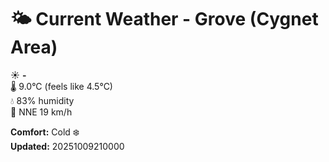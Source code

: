 # 🌤️ Current Weather - Grove (Cygnet Area)

☀️ **-**  
🌡️ 9.0°C (feels like 4.5°C)  
💧 83% humidity  
💨 NNE 19 km/h  

**Comfort:** Cold ❄️  
**Updated:** 20251009210000
